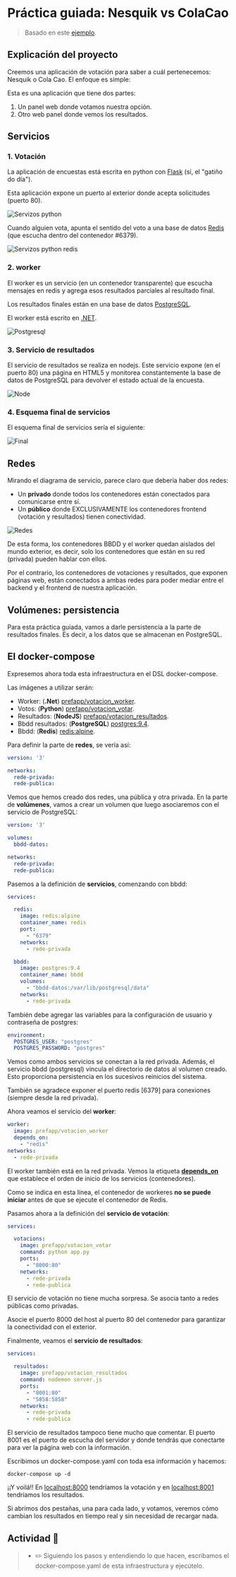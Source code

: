 # Práctica guiada: Nesquik vs ColaCao

> Basado en este [ejemplo](https://github.com/dockersamples/example-voting-app).

## Explicación del proyecto

Creemos una aplicación de votación para saber a cuál pertenecemos: Nesquik o Cola Cao. El enfoque es simple:

Esta es una aplicación que tiene dos partes:

1. Un panel web donde votamos nuestra opción.
2. Otro web panel donde vemos los resultados.

## Servicios

### 1. Votación

La aplicación de encuestas está escrita en python con [Flask](https://flask.palletsprojects.com/en/1.1.x/) (sí, el "gatiño do día").

Esta aplicación expone un puerto al exterior donde acepta solicitudes (puerto 80).

![Servizos python](../../_media/04_aplicacions_e_servizos_multicontedor/servizos-python.png)

Cuando alguien vota, apunta el sentido del voto a una base de datos [Redis](https://redis.io/) (que escucha dentro del contenedor #6379).

![Servizos python redis](../../_media/04_aplicacions_e_servizos_multicontedor/servizos-python-redis.png)

### 2. worker

El worker es un servicio (en un contenedor transparente) que escucha mensajes en redis y agrega esos resultados parciales al resultado final.

Los resultados finales están en una base de datos [PostgreSQL](https://www.postgresql.org/).

El worker está escrito en [.NET](https://dotnet.microsoft.com/).

![Postgresql](../../_media/04_aplicacions_e_servizos_multicontedor/net_postgresql.png)

### 3. Servicio de resultados

El servicio de resultados se realiza en nodejs. Este servicio expone (en el puerto 80) una página en HTML5 y monitorea constantemente la base de datos de PostgreSQL para devolver el estado actual de la encuesta.

![Node](../../_media/04_aplicacions_e_servizos_multicontedor/node.png)

### 4. Esquema final de servicios

El esquema final de servicios sería el siguiente:

![Final](../../_media/04_aplicacions_e_servizos_multicontedor/final.png)

## Redes

Mirando el diagrama de servicio, parece claro que debería haber dos redes:

- Un **privado** donde todos los contenedores están conectados para comunicarse entre sí.
- Un **público** donde EXCLUSIVAMENTE los contenedores frontend (votación y resultados) tienen conectividad.

![Redes](../../_media/04_aplicacions_e_servizos_multicontedor/redes_redes.png)

De esta forma, los contenedores BBDD y el worker quedan aislados del mundo exterior, es decir, solo los contenedores que están en su red (privada) pueden hablar con ellos.

Por el contrario, los contenedores de votaciones y resultados, que exponen páginas web, están conectados a ambas redes para poder mediar entre el backend y el frontend de nuestra aplicación.

## Volúmenes: persistencia

Para esta práctica guiada, vamos a darle persistencia a la parte de resultados finales. Es decir, a los datos que se almacenan en PostgreSQL.

## El docker-compose

Expresemos ahora toda esta infraestructura en el DSL docker-compose.

Las imágenes a utilizar serán:

- Worker: (**.Net**) [prefapp/votacion_worker](https://hub.docker.com/r/prefapp/votacion_worker/).
- Votos: (**Python**) [prefapp/votacion_votar](https://hub.docker.com/r/prefapp/votacion_votar/).
- Resultados: (**NodeJS**) [prefapp/votacion_resultados](https://hub.docker.com/r/prefapp/votacion_resultados/).
- Bbdd resultados: (**PostgreSQL**) [postgres:9.4](https://hub.docker.com/_/postgres/).
- Bbdd: (**Redis**) [redis:alpine](https://hub.docker.com/_/redis/).

Para definir la parte de **redes**, se vería así:

```yml
version: '3'

networks:
  rede-privada:
  rede-publica:
```

Vemos que hemos creado dos redes, una pública y otra privada. En la parte de **volúmenes**, vamos a crear un volumen que luego asociaremos con el servicio de PostgreSQL:

```yml
version: '3'

volumes:
  bbdd-datos:

networks:
  rede-privada:
  rede-publica:
```

Pasemos a la definición de **servicios**, comenzando con bbdd:

```yml
services:

  redis:
    image: redis:alpine
    container_name: redis
    port:
      - "6379"
    networks:
      - rede-privada

  bbdd:
    image: postgres:9.4
    container_name: bbdd
    volumes:
      - "bbdd-datos:/var/lib/postgresql/data"
    networks:
      - rede-privada
```

También debe agregar las variables para la configuración de usuario y contraseña de postgres:


```yml
environment:
  POSTGRES_USER: "postgres"
  POSTGRES_PASSWORD: "postgres"
```

Vemos como ambos servicios se conectan a la red privada. Además, el servicio bbdd (postgresql) vincula el directorio de datos al volumen creado. Esto proporciona persistencia en los sucesivos reinicios del sistema.

También se agradece exponer el puerto redis [6379] para conexiones (siempre desde la red privada).

Ahora veamos el servicio del **worker**:

```yml
worker:
  image: prefapp/votacion_worker
  depends_on:
    - "redis"
networks:
  - rede-privada
```

El worker también está en la red privada. Vemos la etiqueta [**depends_on**](https://docs.docker.com/compose/compose-file/#depends_on) que establece el orden de inicio de los servicios (contenedores).

Como se indica en esta línea, el contenedor de workeres **no se puede iniciar** antes de que se ejecute el contenedor de Redis.

Pasamos ahora a la definición del **servicio de votación**:


```yml
services:

  votacions:
    image: prefapp/votacion_votar
    command: python app.py
    ports:
      - "8000:80"
    networks:
      - rede-privada
      - rede-publica
```

El servicio de votación no tiene mucha sorpresa. Se asocia tanto a redes públicas como privadas.

Asocie el puerto 8000 del host al puerto 80 del contenedor para garantizar la conectividad con el exterior.

Finalmente, veamos el **servicio de resultados**:

```yml
services:

  resultados:
    image: prefapp/votacion_resultados
    command: nodemon server.js
    ports:
      - "8001:80"
      - "5858:5858"
    networks:
      - rede-privada
      - rede-publica
```

El servicio de resultados tampoco tiene mucho que comentar. El puerto 8001 es el puerto de escucha del servidor y donde tendrás que conectarte para ver la página web con la información.

Escribimos un docker-compose.yaml con toda esa información y hacemos:

```shell
docker-compose up -d
```

¡¡Y voilá!! En [localhost:8000](localhost:8000) tendríamos la votación y en [localhost:8001](localhost:8001) tendríamos los resultados.

Si abrimos dos pestañas, una para cada lado, y votamos, veremos cómo cambian los resultados en tiempo real y sin necesidad de recargar nada.

## Actividad 📖

>- ✏️ Siguiendo los pasos y entendiendo lo que hacen, escribamos el docker-compose.yaml de esta infraestructura y ejecútelo.
